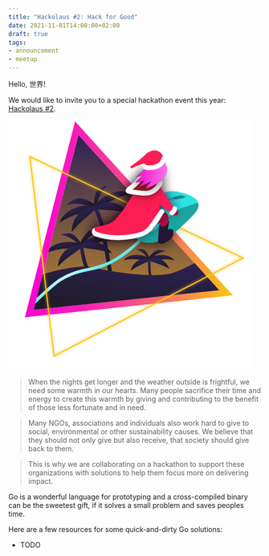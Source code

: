 ```yaml
---
title: "Hackolaus #2: Hack for Good"
date: 2021-11-01T14:00:00+02:00
draft: true
tags:
- announcement
- meetup
---
```


Hello, 世界!

We would like to invite you to a special hackathon event this year: [Hackolaus #2](https://hackolaus.de/).

![](/images/hackolaus-grafik.png)

> When the nights get longer and the weather outside is frightful, we need
some warmth in our hearts. Many people sacrifice their time and energy to
create this warmth by giving and contributing to the benefit of those less
fortunate and in need.

> Many NGOs, associations and individuals also work hard to give to social,
environmental or other sustainability causes. We believe that they should not
only give but also receive, that society should give back to them.

> This is why we are collaborating on a hackathon to support these organizations
with solutions to help them focus more on delivering impact.

Go is a wonderful language for prototyping and a cross-compiled binary can be
the sweetest gift, if it solves a small problem and saves peoples time.

Here are a few resources for some quick-and-dirty Go solutions:

* TODO
